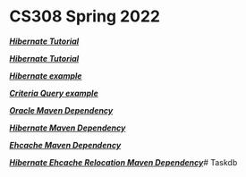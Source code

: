 # CS308 Spring 2022

***[Hibernate Tutorial](https://www.tutorialspoint.com/hibernate/index.htm)***

***[Hibernate Tutorial](https://www.javatpoint.com/hibernate-tutorial)***

***[Hibernate example](https://www.codejava.net/frameworks/hibernate/how-to-make-hibernate-work-with-oracle-database)***

***[Criteria Query example](https://www.baeldung.com/hibernate-criteria-queries)***

***[Oracle Maven Dependency](https://mvnrepository.com/artifact/com.oracle.database.jdbc/ojdbc8/21.5.0.0)***

***[Hibernate Maven Dependency](https://mvnrepository.com/artifact/org.hibernate/hibernate-core/5.6.7.Final)***

***[Ehcache Maven Dependency](https://mvnrepository.com/artifact/net.sf.ehcache/ehcache)***

***[Hibernate Ehcache Relocation Maven Dependency](https://mvnrepository.com/artifact/org.hibernate/hibernate-ehcache)***#   T a s k d b  
 